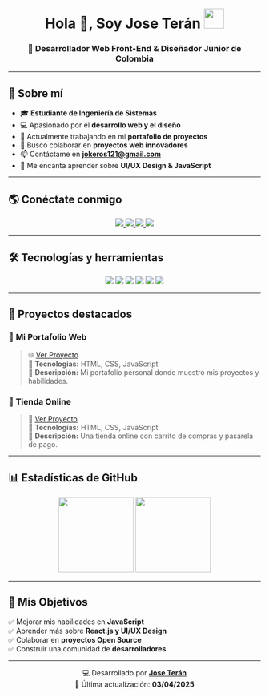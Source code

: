 <h1 align="center">Hola 👋, Soy Jose Terán <img height="40" src="https://emoji.gg/assets/emoji/7333-parrotdance.gif"></h1>

<h3 align="center">🚀 Desarrollador Web Front-End & Diseñador Junior de Colombia</h3>

---

## 🔹 **Sobre mí**
- 🎓 **Estudiante de Ingeniería de Sistemas**  
- 💻 Apasionado por el **desarrollo web y el diseño**  
- 🔭 Actualmente trabajando en mi **portafolio de proyectos**  
- 👯 Busco colaborar en **proyectos web innovadores**  
- 📫 Contáctame en **[jokeros121@gmail.com](mailto:jokeros121@gmail.com)**  
- 🎨 Me encanta aprender sobre **UI/UX Design & JavaScript**  

---

## 🌎 **Conéctate conmigo**
<p align="center">
  <a href="https://www.linkedin.com/in/algemiro-ter%C3%A1n-27096024a/" target="_blank">
    <img src="https://img.shields.io/badge/LinkedIn-0077B5?style=for-the-badge&logo=linkedin&logoColor=white" />
  </a>
  <a href="https://www.instagram.com/j___teran11/" target="_blank">
    <img src="https://img.shields.io/badge/Instagram-E4405F?style=for-the-badge&logo=instagram&logoColor=white" />
  </a>
  <a href="https://x.com/Jose_Teran_" target="_blank">
    <img src="https://img.shields.io/badge/Twitter-1DA1F2?style=for-the-badge&logo=twitter&logoColor=white" />
  </a>
  <a href="mailto:jokeros121@gmail.com">
    <img src="https://img.shields.io/badge/Gmail-D14836?style=for-the-badge&logo=gmail&logoColor=white" />
  </a>
</p>

---

## 🛠 **Tecnologías y herramientas**
<p align="center">
  <img src="https://img.shields.io/badge/HTML5-E34F26?style=for-the-badge&logo=html5&logoColor=white" />
  <img src="https://img.shields.io/badge/CSS3-1572B6?style=for-the-badge&logo=css3&logoColor=white" />
  <img src="https://img.shields.io/badge/JavaScript-F7DF1E?style=for-the-badge&logo=javascript&logoColor=black" />
  <img src="https://img.shields.io/badge/Figma-F24E1E?style=for-the-badge&logo=figma&logoColor=white" />
  <img src="https://img.shields.io/badge/Git-F05032?style=for-the-badge&logo=git&logoColor=white" />
  <img src="https://img.shields.io/badge/GitHub-181717?style=for-the-badge&logo=github&logoColor=white" />
</p>

---

## 🚀 **Proyectos destacados**
### 🔹 **Mi Portafolio Web**
> 🌐 [Ver Proyecto](https://tuportafolio.com)  
> 📌 **Tecnologías:** HTML, CSS, JavaScript  
> 🎨 **Descripción:** Mi portafolio personal donde muestro mis proyectos y habilidades.  

### 🔹 **Tienda Online**
> 🛒 [Ver Proyecto](https://mitienda.com)  
> 📌 **Tecnologías:** HTML, CSS, JavaScript  
> 📝 **Descripción:** Una tienda online con carrito de compras y pasarela de pago.  

---

## 📊 **Estadísticas de GitHub**
<div align="center">
  <img height="150" src="https://github-readme-stats.vercel.app/api?username=jokeros121&theme=react&show_icons=true&include_all_commits=true" />
  <img height="150" src="https://github-readme-stats.vercel.app/api/top-langs/?username=jokeros121&theme=react&layout=compact" />
</div>

---

## 🎯 **Mis Objetivos**
✅ Mejorar mis habilidades en **JavaScript**  
✅ Aprender más sobre **React.js y UI/UX Design**  
✅ Colaborar en **proyectos Open Source**  
✅ Construir una comunidad de **desarrolladores**  

---

<div align="center">

💻 Desarrollado por [**Jose Terán**](https://github.com/jokeros121)  
📅 Última actualización: **03/04/2025**

</div>
